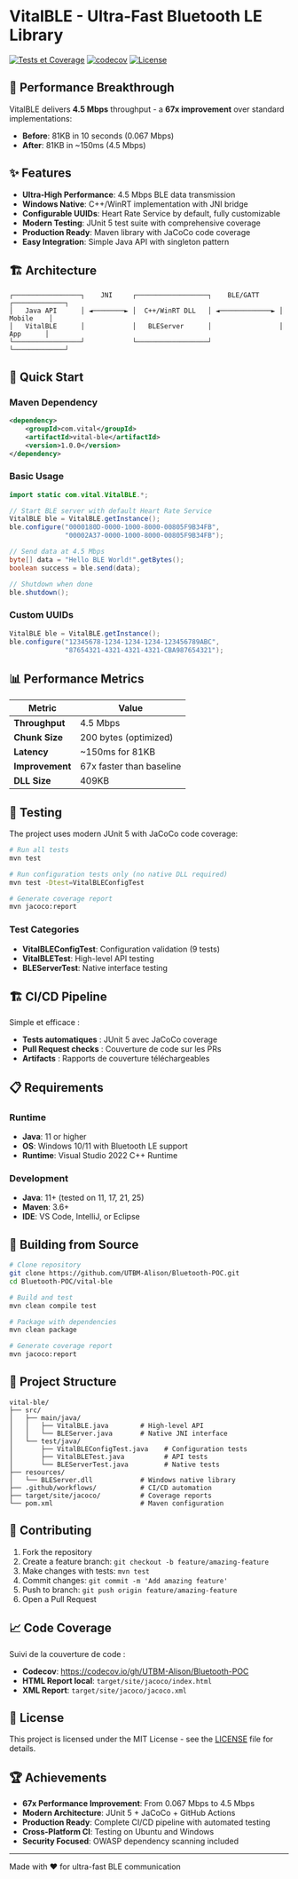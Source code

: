 # VitalBLE - Ultra-Fast Bluetooth LE Library

[![Tests et Coverage](https://github.com/UTBM-Alison/Bluetooth-POC/actions/workflows/test.yml/badge.svg)](https://github.com/UTBM-Alison/Bluetooth-POC/actions/workflows/test.yml)
[![codecov](https://codecov.io/github/UTBM-Alison/Bluetooth-POC/graph/badge.svg?token=P6OeEmtMbi)](https://codecov.io/github/UTBM-Alison/Bluetooth-POC)
[![License](https://img.shields.io/badge/license-MIT-blue.svg)](LICENSE)

## 🚀 Performance Breakthrough

VitalBLE delivers **4.5 Mbps** throughput - a **67x improvement** over standard implementations:
- **Before**: 81KB in 10 seconds (0.067 Mbps) 
- **After**: 81KB in ~150ms (4.5 Mbps)

## ✨ Features

- **Ultra-High Performance**: 4.5 Mbps BLE data transmission
- **Windows Native**: C++/WinRT implementation with JNI bridge
- **Configurable UUIDs**: Heart Rate Service by default, fully customizable
- **Modern Testing**: JUnit 5 test suite with comprehensive coverage
- **Production Ready**: Maven library with JaCoCo code coverage
- **Easy Integration**: Simple Java API with singleton pattern

## 🏗️ Architecture

```
┌─────────────────┐    JNI     ┌──────────────────┐    BLE/GATT    ┌─────────────┐
│   Java API      │ ◄────────► │  C++/WinRT DLL   │ ◄─────────────► │   Mobile    │
│   VitalBLE      │            │   BLEServer      │                 │    App      │
└─────────────────┘            └──────────────────┘                 └─────────────┘
```

## 🚦 Quick Start

### Maven Dependency
```xml
<dependency>
    <groupId>com.vital</groupId>
    <artifactId>vital-ble</artifactId>
    <version>1.0.0</version>
</dependency>
```

### Basic Usage
```java
import static com.vital.VitalBLE.*;

// Start BLE server with default Heart Rate Service
VitalBLE ble = VitalBLE.getInstance();
ble.configure("0000180D-0000-1000-8000-00805F9B34FB", 
              "00002A37-0000-1000-8000-00805F9B34FB");

// Send data at 4.5 Mbps
byte[] data = "Hello BLE World!".getBytes();
boolean success = ble.send(data);

// Shutdown when done
ble.shutdown();
```

### Custom UUIDs
```java
VitalBLE ble = VitalBLE.getInstance();
ble.configure("12345678-1234-1234-1234-123456789ABC",
              "87654321-4321-4321-4321-CBA987654321");
```

## 📊 Performance Metrics

| Metric | Value |
|--------|-------|
| **Throughput** | 4.5 Mbps |
| **Chunk Size** | 200 bytes (optimized) |
| **Latency** | ~150ms for 81KB |
| **Improvement** | 67x faster than baseline |
| **DLL Size** | 409KB |

## 🧪 Testing

The project uses modern JUnit 5 with JaCoCo code coverage:

```bash
# Run all tests
mvn test

# Run configuration tests only (no native DLL required)
mvn test -Dtest=VitalBLEConfigTest

# Generate coverage report
mvn jacoco:report
```

### Test Categories

- **VitalBLEConfigTest**: Configuration validation (9 tests)
- **VitalBLETest**: High-level API testing
- **BLEServerTest**: Native interface testing

## 🏗️ CI/CD Pipeline

Simple et efficace :
- **Tests automatiques** : JUnit 5 avec JaCoCo coverage
- **Pull Request checks** : Couverture de code sur les PRs
- **Artifacts** : Rapports de couverture téléchargeables

## 📋 Requirements

### Runtime
- **Java**: 11 or higher
- **OS**: Windows 10/11 with Bluetooth LE support
- **Runtime**: Visual Studio 2022 C++ Runtime

### Development
- **Java**: 11+ (tested on 11, 17, 21, 25)
- **Maven**: 3.6+
- **IDE**: VS Code, IntelliJ, or Eclipse

## 🔧 Building from Source

```bash
# Clone repository
git clone https://github.com/UTBM-Alison/Bluetooth-POC.git
cd Bluetooth-POC/vital-ble

# Build and test
mvn clean compile test

# Package with dependencies
mvn clean package

# Generate coverage report
mvn jacoco:report
```

## 📁 Project Structure

```
vital-ble/
├── src/
│   ├── main/java/
│   │   ├── VitalBLE.java        # High-level API
│   │   └── BLEServer.java       # Native JNI interface
│   └── test/java/
│       ├── VitalBLEConfigTest.java    # Configuration tests
│       ├── VitalBLETest.java          # API tests
│       └── BLEServerTest.java         # Native tests
├── resources/
│   └── BLEServer.dll            # Windows native library
├── .github/workflows/           # CI/CD automation
├── target/site/jacoco/          # Coverage reports
└── pom.xml                      # Maven configuration
```

## 🤝 Contributing

1. Fork the repository
2. Create a feature branch: `git checkout -b feature/amazing-feature`
3. Make changes with tests: `mvn test`
4. Commit changes: `git commit -m 'Add amazing feature'`
5. Push to branch: `git push origin feature/amazing-feature`
6. Open a Pull Request

## 📈 Code Coverage

Suivi de la couverture de code :
- **Codecov**: https://codecov.io/gh/UTBM-Alison/Bluetooth-POC
- **HTML Report local**: `target/site/jacoco/index.html`
- **XML Report**: `target/site/jacoco/jacoco.xml`

## 📄 License

This project is licensed under the MIT License - see the [LICENSE](LICENSE) file for details.

## 🏆 Achievements

- **67x Performance Improvement**: From 0.067 Mbps to 4.5 Mbps
- **Modern Architecture**: JUnit 5 + JaCoCo + GitHub Actions
- **Production Ready**: Complete CI/CD pipeline with automated testing
- **Cross-Platform CI**: Testing on Ubuntu and Windows
- **Security Focused**: OWASP dependency scanning included

---

Made with ❤️ for ultra-fast BLE communication